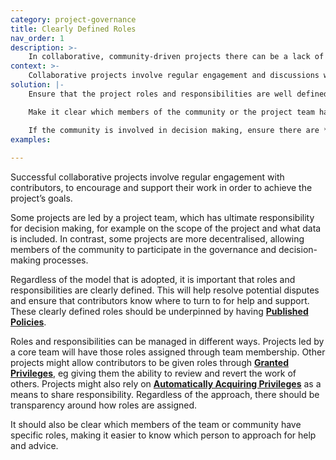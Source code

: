 ```yaml
---
category: project-governance
title: Clearly Defined Roles
nav_order: 1
description: >-
    In collaborative, community-driven projects there can be a lack of clarity around who is responsible for making decisions. 
context: >-
    Collaborative projects involve regular engagement and discussions with users. Some projects encourage contributors to be part of the project’s governance. When this is the case, it should be clear where the responsibility lies for making final decisions. Is it with the community or with the project leadership?
solution: |-
    Ensure that the project roles and responsibilities are well defined. Clarify how people are given those roles, eg by being **[Granted Privileges](/patterns/project-governance/grant-privileges)** or **[Automatically Acquiring Roles](/patterns/project-governance/automatically-acquire-privileges)**. 

    Make it clear which members of the community or the project team have which roles, eg by publishing a list or by indicating their role on their user profile page.

    If the community is involved in decision making, ensure there are **[Published Policies](/patterns/project-governance/published-policies)** for seeking and documenting agreement. If the project leadership makes the final decisions, ensure you have **[Visible Processes](/patterns/project-governance/visible-processes)** so that decision making is transparent. 
examples:
    
---
```


Successful collaborative projects involve regular engagement with contributors, to encourage and support their work in order to achieve the project’s goals. 

Some projects are led by a project team, which has ultimate responsibility for decision making, for example on the scope of the project and what data is included. In contrast, some projects are more decentralised, allowing members of the community to participate in the governance and decision-making processes.

Regardless of the model that is adopted, it is important that roles and responsibilities are clearly defined. This will help resolve potential disputes and ensure that contributors know where to turn to for help and support. These clearly defined roles should be underpinned by having **[Published Policies](/patterns/project-governance/published-policies)**.

Roles and responsibilities can be managed in different ways. Projects led by a core team will have those roles assigned through team membership. Other projects might allow contributors to be given roles through **[Granted Privileges](/patterns/project-governance/grant-privileges)**, eg giving them the ability to review and revert the work of others. Projects might also rely on **[Automatically Acquiring Privileges](/patterns/project-governance/automatically-acquire-privileges)** as a means to share responsibility. Regardless of the approach, there should be transparency around how roles are assigned.

It should also be clear which members of the team or community have specific roles, making it easier to know which person to approach for help and advice.
